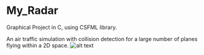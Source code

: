# My_Radar
Graphical Project in C, using CSFML library.

An air traffic simulation with collision detection for a large number of planes flying within a 2D space.
![alt text](https://cdn.discordapp.com/attachments/653020047492513813/1333488182377054299/MyRadar.gif?ex=67991325&is=6797c1a5&hm=2f8944e9ffb360e21cc98ace4c8fbc10892bef8fa56a521e8bdf9f1965e62fbd&.gif)